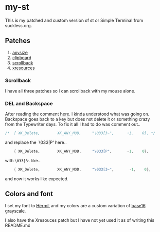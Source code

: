 # my-st

This is my patched and custom version of st or Simple Terminal from suckless.org.

## Patches
1. [anysize](https://st.suckless.org/patches/anysize/)
2. [clipboard](https://st.suckless.org/patches/clipboard/)
3. [scrollback](https://st.suckless.org/patches/scrollback/)
4. [xresources](https://st.suckless.org/patches/xresources/)

### Scrollback
  I have all three patches so I can scrollback with my mouse alone.
  
### DEL and Backspace
After reading the comment [here](https://git.suckless.org/st/commit/f210ea26c444607980d5de17ed7d4e62bb813631.html). I kinda understood what was going on. Backspace goes back to a key but does not delete it or something crazy from the Typewriter days. To fix it all I had to do was comment out..
```c
/*	{ XK_Delete,        XK_ANY_MOD,     "\033[3~",      +1,    0}, */
```
and replace the `\033[P' here..
```c
	{ XK_Delete,        XK_ANY_MOD,     "\033[P",       -1,    0},
```
with `\033[3~` like..
```c
	{ XK_Delete,        XK_ANY_MOD,     "\033[3~",       -1,    0},
```

and now it works like expected.

## Colors and font
I set my font to [Hermit](https://github.com/pcaro90/hermit) and my colors are a custom variation of [base16 grayscale](https://github.com/chriskempson/base16-xresources/blob/master/xresources/base16-grayscale-dark.Xresources).

I also have the Xresouces patch but I have not yet used it as of writing this README.md
